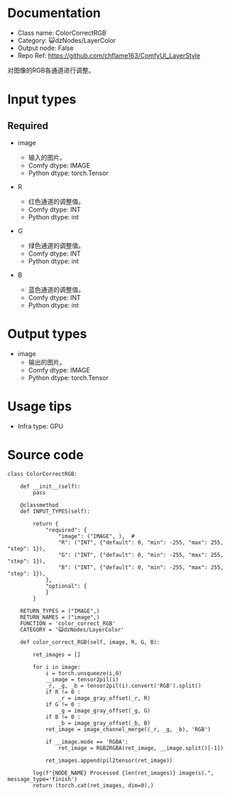 # Documentation
- Class name: ColorCorrectRGB
- Category: 😺dzNodes/LayerColor
- Output node: False
- Repo Ref: https://github.com/chflame163/ComfyUI_LayerStyle

对图像的RGB各通道进行调整。

# Input types
## Required

- image
    - 输入的图片。
    - Comfy dtype: IMAGE
    - Python dtype: torch.Tensor

- R
    - 红色通道的调整值。
    - Comfy dtype: INT
    - Python dtype: int

- G 
    - 绿色通道的调整值。
    - Comfy dtype: INT
    - Python dtype: int
   
- B
    - 蓝色通道的调整值。
    - Comfy dtype: INT
    - Python dtype: int
    

# Output types

- image
    - 输出的图片。
    - Comfy dtype: IMAGE
    - Python dtype: torch.Tensor

# Usage tips
- Infra type: GPU

# Source code
```
class ColorCorrectRGB:

    def __init__(self):
        pass

    @classmethod
    def INPUT_TYPES(self):

        return {
            "required": {
                "image": ("IMAGE", ),  #
                "R": ("INT", {"default": 0, "min": -255, "max": 255, "step": 1}),
                "G": ("INT", {"default": 0, "min": -255, "max": 255, "step": 1}),
                "B": ("INT", {"default": 0, "min": -255, "max": 255, "step": 1}),
            },
            "optional": {
            }
        }

    RETURN_TYPES = ("IMAGE",)
    RETURN_NAMES = ("image",)
    FUNCTION = 'color_correct_RGB'
    CATEGORY = '😺dzNodes/LayerColor'

    def color_correct_RGB(self, image, R, G, B):

        ret_images = []

        for i in image:
            i = torch.unsqueeze(i,0)
            __image = tensor2pil(i)
            _r, _g, _b = tensor2pil(i).convert('RGB').split()
            if R != 0 :
                _r = image_gray_offset(_r, R)
            if G != 0 :
                _g = image_gray_offset(_g, G)
            if B != 0 :
                _b = image_gray_offset(_b, B)
            ret_image = image_channel_merge((_r, _g, _b), 'RGB')

            if __image.mode == 'RGBA':
                ret_image = RGB2RGBA(ret_image, __image.split()[-1])

            ret_images.append(pil2tensor(ret_image))

        log(f"{NODE_NAME} Processed {len(ret_images)} image(s).", message_type='finish')
        return (torch.cat(ret_images, dim=0),)
```